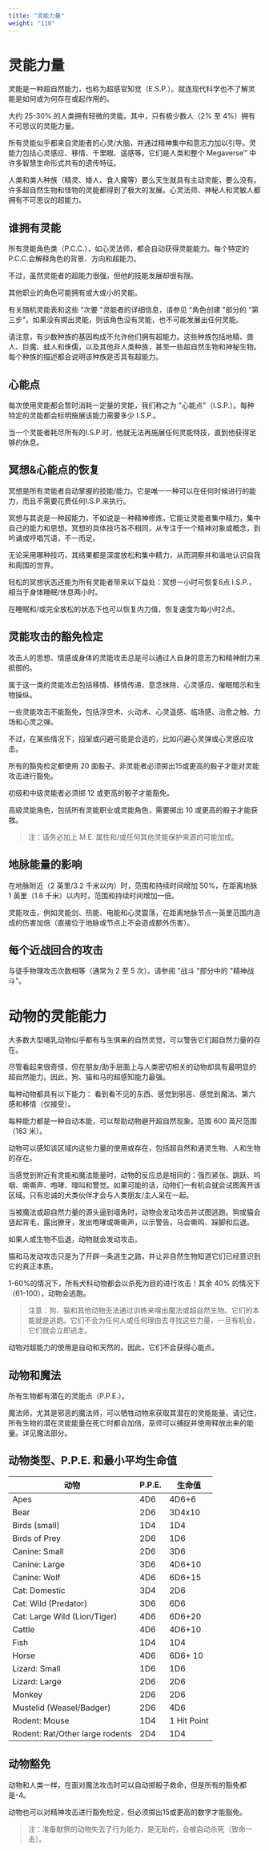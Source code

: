 ```yaml
---
title: "灵能力量"
weight: "118"
---
```

# 灵能力量

灵能是一种超自然能力，也称为超感官知觉（E.S.P.）。就连现代科学也不了解灵能是如何或为何存在或起作用的。

大约 25-30% 的人类拥有轻微的灵能。其中，只有极少数人（2% 至 4%）拥有不可思议的灵能力量。

所有灵能似乎都来自灵能者的心灵/大脑，并通过精神集中和意志力加以引导。灵能力包括心灵感应、移情、千里眼、遥感等。它们是人类和整个 Megaverse™ 中许多智慧生命形式共有的遗传特征。

人类和类人种族（精灵、矮人、食人魔等）要么天生就具有主动灵能，要么没有。许多超自然生物和怪物的灵能都得到了极大的发展。心灵法师、神秘人和灵敏人都拥有不可思议的超能力。

## 谁拥有灵能

所有灵能角色类（P.C.C.），如心灵法师，都会自动获得灵能能力。每个特定的P.C.C.会解释角色的背景、方向和超能力。

不过，虽然灵能者的超能力很强，但他的技能发展却很有限。

其他职业的角色可能拥有或大或小的灵能。

有关随机灵能表和这些 "次要 "灵能者的详细信息，请参见 "角色创建 "部分的 "第三步"。如果没有掷出灵能，则该角色没有灵能，也不可能发展出任何灵能。

请注意，有少数种族的基因构成不允许他们拥有超能力。这些种族包括地精、兽人、巨魔、蛙人和侏儒，以及其他非人类种族，甚至一些超自然生物和神秘生物。每个种族的描述都会说明该种族是否具有超能力。

## 心能点

每次使用灵能都会暂时消耗一定量的灵能，我们称之为 "心能点"（I.S.P.）。每种特定的灵能都会标明施展该能力需要多少 I.S.P.。

当一个灵能者耗尽所有的I.S.P.时，他就无法再施展任何灵能特技，直到他获得足够的休息。

## 冥想&心能点的恢复

冥想是所有灵能者自动掌握的技能/能力。它是唯一一种可以在任何时候进行的能力，而且不需要花费任何I.S.P.来执行。

冥想与其说是一种超能力，不如说是一种精神修炼，它能让灵能者集中精力，集中自己的能力和思想。冥想的具体技巧各不相同，从专注于一个精神对象或概念，到吟诵或哼唱咒语，不一而足。

无论采用哪种技巧，其结果都是深度放松和集中精力，从而洞察并和谐地认识自我和周围的世界。

轻松的冥想状态还能为所有灵能者带来以下益处：冥想一小时可恢复6点 I.S.P.，相当于身体睡眠/休息两小时。

在睡眠和/或完全放松的状态下也可以恢复内力值，恢复速度为每小时2点。

## 灵能攻击的豁免检定

攻击人的思想、情感或身体的灵能攻击总是可以通过人自身的意志力和精神耐力来抵御的。

属于这一类的灵能攻击包括移情、移情传递、意念抹除、心灵感应、催眠暗示和生物操纵。

一些灵能攻击不能豁免，包括浮空术、火动术、心灵遥感、临场感、治愈之触、力场和心灵之弹。

不过，在某些情况下，招架或闪避可能是合适的，比如闪避心灵弹或心灵感应攻击。

所有的豁免检定都使用 20 面骰子。非灵能者必须掷出15或更高的骰子才能对灵能攻击进行豁免。

初级和中级灵能者必须掷 12 或更高的骰子才能豁免。

高级灵能角色，包括所有灵能职业或灵能角色，需要掷出 10 或更高的骰子才能获救。

> 注：请务必加上 M.E. 属性和/或任何其他灵能保护来源的可能加成。

## 地脉能量的影响

在地脉附近（2 英里/3.2 千米以内）时，范围和持续时间增加 50%，在距离地脉 1 英里（1.6 千米）以内时，范围和持续时间增加一倍。

灵能攻击，例如灵能剑、热能、电能和心灵震荡，在距离地脉节点一英里范围内造成的伤害加倍（直接位于地脉或节点上不会造成额外伤害）。

## 每个近战回合的攻击

与徒手物理攻击次数相等（通常为 2 至 5 次）。请参阅 "战斗 "部分中的 "精神战斗"。

# 动物的灵能能力

大多数大型哺乳动物似乎都有与生俱来的自然灵觉，可以警告它们超自然力量的存在。

尽管看起来很奇怪，但在朋友/助手层面上与人类密切相关的动物却具有最明显的超自然能力。因此，狗、猫和马的超感知能力最强。

每种动物都具有以下能力： 看到看不见的东西、感觉到邪恶、感觉到魔法、第六感和移情（仅接受）。

每种能力都是一种自动本能，可以帮助动物避开超自然现象。范围 600 英尺范围（183 米）。

动物可以感知该区域内这些力量的使用或存在，包括超自然和通灵生物、人和生物的存在。

当感觉到附近有灵能和魔法能量时，动物的反应总是相同的：强烈紧张、跳跃、呜咽、嘶嘶声、咆哮、嚎叫和警觉。如果可能的话，动物们一有机会就会试图离开该区域。只有忠诚的犬类伙伴才会与人类朋友/主人呆在一起。

当被魔法或超自然力量的源头逼到墙角时，动物会发动攻击并试图逃跑。狗或猫会竖起背毛，露出獠牙，发出咆哮或嘶嘶声，以示警告。马会嘶鸣、跺脚和后退。

如果人或生物不后退，动物就会发动攻击。

猫和马发动攻击只是为了开辟一条逃生之路，并让非自然生物知道它们已经意识到它的真正本质。

1-60%的情况下，所有犬科动物都会以杀死为目的进行攻击！其余 40% 的情况下（61-100），动物会逃跑。

> 注意：狗、猫和其他动物无法通过训练来嗅出魔法或超自然生物。它们的本能就是逃跑。它们不会为任何人或任何理由去寻找这些力量，一旦有机会，它们就会立即逃走。

动物对超能力的使用是自动和天然的。因此，它们不会获得心能点。

## 动物和魔法

所有生物都有潜在的灵能点（P.P.E.）。

魔法师，尤其是邪恶的魔法师，可以牺牲动物来获取其潜在的灵能能量。请记住，所有生物的潜在灵能能量在死亡时都会加倍，巫师可以捕捉并使用释放出来的能量。详见魔法部分。

## 动物类型、P.P.E. 和最小平均生命值

| 动物                            | P.P.E. | 生命值      |
| ------------------------------- | ------ | ----------- |
| Apes                            | 4D6    | 4D6+6       |
| Bear                            | 2D6    | 3D4x10      |
| Birds (small)                   | 1D4    | 1D4         |
| Birds of Prey                   | 2D6    | 1D6         |
| Canine: Small                   | 2D6    | 3D6         |
| Canine: Large                   | 3D6    | 4D6+10      |
| Canine: Wolf                    | 4D6    | 6D6+15      |
| Cat: Domestic                   | 3D4    | 2D6         |
| Cat: Wild (Predator)            | 3D6    | 6D6         |
| Cat: Large Wild (Lion/Tiger)    | 4D6    | 6D6+20      |
| Cattle                          | 4D6    | 4D6+10      |
| Fish                            | 1D4    | 1D4         |
| Horse                           | 4D6    | 6D6+ 10     |
| Lizard: Small                   | 1D6    | 1D6         |
| Lizard: Large                   | 2D6    | 2D6         |
| Monkey                          | 2D6    | 2D6         |
| Mustelid (Weasel/Badger)        | 2D6    | 4D6         |
| Rodent: Mouse                   | 1D4    | 1 Hit Point |
| Rodent: Rat/Other large rodents | 2D4    | 1D4         |

## 动物豁免

动物和人类一样，在面对魔法攻击时可以自动掷骰子救命，但是所有的豁免都是-4。

动物也可以对精神攻击进行豁免检定，但必须掷出15或更高的数字才能豁免。

> 注：准备献祭的动物失去了行为能力，是无助的，会被自动杀死（致命一击）。